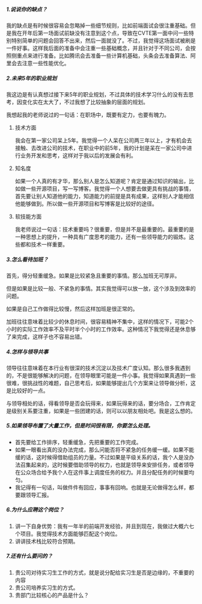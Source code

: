 ##### 1.说说你的缺点？

​	我的缺点是有时候很容易会忽略掉一些细节规则，比如前端面试会很注重基础。但是我在开年后第一场面试前缺没有注意到这个点，导致在CVTE第一面中问一些特别特别简单的问题会回答不出来，然后一面就没了。不过，我觉得这场面试被刷是一件好事。这样我后面的准备中会注重一些基础概念，并且针对于不同公司，会按照侧重点来进行准备。比如腾讯会去准备一些计算机基础，头条会去准备算法、阿里会去注意一些性能优化。

##### 2.未来5年的职业规划

我这边是有认真想过接下来5年的职业规划，不过具体的技术学习什么的没有去思考，因变化实在太大了，不过我想了比较抽象的层面的规划。

我想起我的老师说过的一句话：在职场中，既要有定力，也要有魄力。

1. 技术方面

   我会在第一家公司呆上5年。我觉得一个人呆在公司两三年以上，才有机会去接触、去改进公司的技术，在职业中的前5年，我的计划是呆在一家公司中进行业务开发和思考，这样对于我以后的发展会有利。

2. 知名度

   如果一个人真的有才华，那么别人是怎么知道呢？肯定是通过知识的输出，比如做一些开源项目，写一写博客。我觉得一个人想要去做更具有挑战的事情，首先要让别人知道他的能力，知道能力的前提是具有成果，这样别人才能相信他能够做到。所以做一些开源项目和写博客是比较好的途径。

3. 软技能方面

   我老师说过一句话：技术重要吗？很重要，但是并不是最重要的。最重要的是一种思想上的提升，一种具有广度思考的能力，还有一些领导能力的锻炼。这些都和技术一样重要。

##### 3.怎么看待加班？

首先，得分轻重缓急。如果是比较紧急且重要的事情。那么加班无可厚非。

但是如果是比较一般、不紧急的事情。其实我觉得可以放一放，这个涉及到效率的问题。

如果是自己工作做得比较慢，然后这样加班是很正常的。

加班往往意味着比较少的休息时间，很容易精神不集中，这样的情况下，可能2个小时的实际工作效率不及平时半个小时的工作效率。这种情况下我觉得还是休息够了来完成，这样子也不容易出错。

#####  4.怎样与领导共事

领导往往意味着在本行业有很深的技术沉淀以及技术广度认知。那么很多我遇到的，不是很能够解决的问题，在领导眼里可能是一件小事。我觉得如果真遇到一些很难，很挑战性的难题，自己思考后，如果能够提出几个方案来让领导做分析，这是比较好的一点。

与领导相处的话，得看领导是否会玩得来，如果玩得来的话，要分场合，工作肯定是级别关系要注重，如果是一些团建的话，则可以以朋友相处吧。我是这么想的。

##### 5.如果领导布置了大量工作，但是时间很有限，你要怎么处理。

- 首先要给工作排序，轻重缓急，先把重要的工作完成。
- 如果一眼看出真的没办法完成，那么问能否将不紧急的任务缓一缓。如果不能缓的话，这时候得借助组员的力量。不过如果是平级关系的话，我个人是没办法召集起来的，这时候要借助领导的权力，也就是领导来安排任务，或者领导在公众场合给予我个人在这件事上调度任务的权力。并且分配任务的时候要均匀。
- 我记得有一句话，叫做件件有回应，事事有回响。也就是无论做得怎么样，都要跟领导汇报。

##### 6.为什么应聘这个岗位？

1. 讲一下自身优势：我有一年半的前端开发经验，并且到现在，我做过大概六七个项目。我觉得技术方面能够匹配这个岗位。
2. 讲讲技术栈比较符合预期。

##### 7.还有什么要问的？

1. 贵公司对待实习生工作的方式，就是说分配给实习生是否是边缘的，不重要的内容
2. 贵公司培养实习生的方式。
3. 贵部门比较核心的产品是什么？